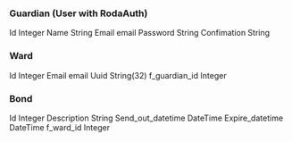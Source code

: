 ### Guardian (User with RodaAuth)

Id Integer
Name String
Email email
Password String
Confimation String

### Ward

Id Integer
Email email
Uuid String(32)
f_guardian_id Integer

### Bond

Id Integer
Description String
Send_out_datetime DateTime
Expire_datetime DateTime
f_ward_id Integer
